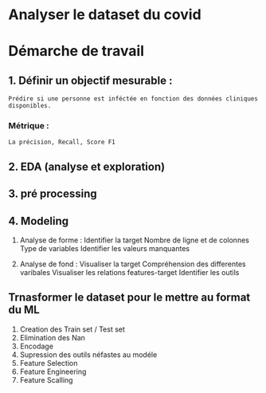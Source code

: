 # Analyser le dataset du covid

# Démarche de travail

## 1. Définir un objectif mesurable : 
    Prédire si une personne est inféctée en fonction des données cliniques disponibles.
### Métrique :
    La précision, Recall, Score F1

## 2. EDA (analyse et exploration)

## 3. pré processing

## 4. Modeling

1. Analyse de forme : 
Identifier la target
Nombre de ligne et de colonnes
Type de variables 
Identifier les valeurs manquantes

2. Analyse de fond :
Visualiser la target 
Compréhension des differentes varibales
Visualiser les relations features-target 
Identifier les outils

## Trnasformer le dataset pour le mettre au format du ML
1. Creation des Train set / Test set
2. Elimination des Nan
3. Encodage
4. Supression des outils néfastes au modéle
5. Feature Selection
6. Feature Engineering
7. Feature Scalling
